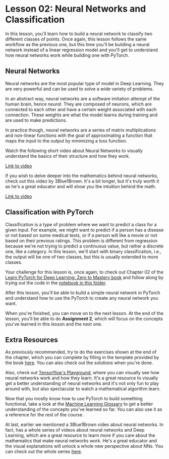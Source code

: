 # Lesson 02: Neural Networks and Classification

In this lesson, you'll learn how to build a neural network to classify two different classes of points. Once again, this lesson follows the same workflow as the previous one, but this time you'll be building a neural network instead of a linear regression model and you'll get to understand how neural networks work while building one with PyTorch.

## Neural Networks

Neural networks are the most popular type of model in Deep Learning. They are very powerful and can be used to solve a wide variety of problems. 

In an abstract way, neural networks are a software imitation attempt of the human brain, hence *neural*. They are composed of neurons, which are connected to each other and have a certain weight associated with each connection. These weights are what the model learns during training and are used to make predictions. 

In practice though, neural networks are a series of matrix multiplications and non-linear functions with the goal of approximating a function that maps the input to the output by minimizing a loss function.

Watch the following short video about Neural Networks to visually understand the basics of their structure and how they work.

[Link to video](https://www.youtube.com/watch?v=bfmFfD2RIcg)

If you wish to delve deeper into the mathematics behind neural networks, check out this video by 3Blue1Brown. It's a bit longer, but it's truly worth it as he's a great educator and will show you the intuition behind the math.

[Link to video](https://www.youtube.com/watch?v=aircAruvnKk)

## Classification with PyTorch

Classification is a type of problem where we want to predict a class for a given input. For example, we might want to predict if a person has a disease or not based on some medical tests, or if a person will like a movie or not based on their previous ratings. This problem is different from regression because we're not trying to predict a continuous value, but rather a discrete one, like a category. In this lesson, we'll start with binary classification, i.e., the output will be one of two classes, but this is usually extended to more classes.

Your challenge for this lesson is, once again, to check out Chapter 02 of the [Learn PyTorch for Deep Learning: Zero to Mastery book](https://www.learnpytorch.io/02_neural_networks/) and follow along by trying out the code in the [notebook in this folder](./neural_networks.ipynb).

After this lesson, you'll be able to build a simple neural network in PyTorch and understand how to use the PyTorch to create any neural network you want.

When you're finished, you can move on to the next lesson. At the end of the lesson, you'll be able to do **Assignment 2**, which will focus on the concepts you've learned in this lesson and the next one.

## Extra Resources

As previously recommended, try to do the exercises shown at the end of the chapter, which you can complete by filling in the template provided by the book [here](./02_neural_networks_exercises.ipynb). You can also check out the solutions when you're done.

Also, check out [Tensorflow's Playground](https://playground.tensorflow.org/), where you can visually see how neural networks work and how they learn. It's a great resource to visually get a better understanding of neural networks and it's not only fun to play around with, but also spectacular to watch a mathematical algorithm learn.

Now that you mostly know how to use PyTorch to build something functional, take a look at the [Machine Learning Glossary](https://ml-cheatsheet.readthedocs.io/en/latest/index.html) to get a better understanding of the concepts you've learned so far. You can also use it as a reference for the rest of the course.

At last, earlier we mentioned a 3Blue1Brown video about neural networks. In fact, has a whole series of videos about neural networks and Deep Learning, which are a great resource to learn more if you care about the mathematics that make neural networks work. He's a great educator and the visual explanations will unlock a whole new perspective about NNs. You can check out the whole series [here](https://www.youtube.com/watch?v=aircAruvnKk&list=PLZHQObOWTQDNU6R1_67000Dx_ZCJB-3pi).